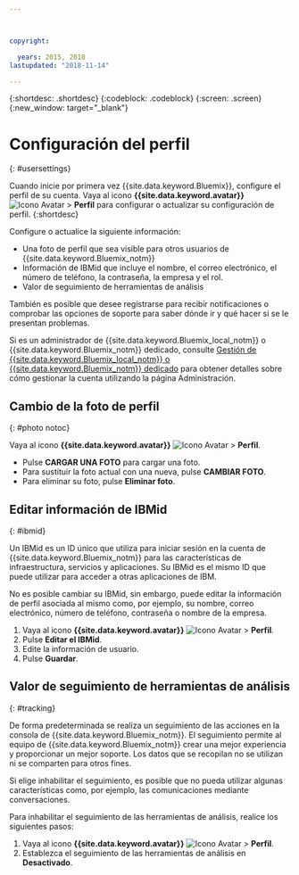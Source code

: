 ```yaml
---



copyright:

  years: 2015, 2018
lastupdated: "2018-11-14"

---
```


{:shortdesc: .shortdesc}
{:codeblock: .codeblock}
{:screen: .screen}
{:new_window: target="_blank"}

# Configuración del perfil
{: #usersettings}

Cuando inicie por primera vez {{site.data.keyword.Bluemix}}, configure el perfil de su cuenta. Vaya al icono **{{site.data.keyword.avatar}}** ![Icono Avatar](../icons/i-avatar-icon.svg) &gt; **Perfil** para configurar o actualizar su configuración de perfil.
{:shortdesc}

Configure o actualice la siguiente información:

 * Una foto de perfil que sea visible para otros usuarios de {{site.data.keyword.Bluemix_notm}}
 * Información de IBMid que incluye el nombre, el correo electrónico, el número de teléfono, la contraseña, la empresa y el rol.
 * Valor de seguimiento de herramientas de análisis

También es posible que desee registrarse para recibir notificaciones o comprobar las opciones de soporte para saber dónde ir y qué hacer si se le presentan problemas.

Si es un administrador de {{site.data.keyword.Bluemix_local_notm}} o {{site.data.keyword.Bluemix_notm}} dedicado, consulte [Gestión de {{site.data.keyword.Bluemix_local_notm}} o {{site.data.keyword.Bluemix_notm}} dedicado](/docs/hybrid/index.html#mng) para obtener detalles sobre cómo gestionar la cuenta utilizando la página Administración.

## Cambio de la foto de perfil
{: #photo notoc}

Vaya al icono **{{site.data.keyword.avatar}}** ![Icono Avatar](../icons/i-avatar-icon.svg) &gt; **Perfil**.

  * Pulse **CARGAR UNA FOTO** para cargar una foto.
  * Para sustituir la foto actual con una nueva, pulse **CAMBIAR FOTO**.
  * Para eliminar su foto, pulse **Eliminar foto**.

## Editar información de IBMid
{: #ibmid}

Un IBMid es un ID único que utiliza para iniciar sesión en la cuenta de {{site.data.keyword.Bluemix_notm}} para las características de infraestructura, servicios y aplicaciones. Su IBMid es el mismo ID que puede utilizar para acceder a otras aplicaciones de IBM.

No es posible cambiar su IBMid, sin embargo, puede editar la información de perfil asociada al mismo como, por ejemplo, su nombre, correo electrónico, número de teléfono, contraseña o nombre de la empresa.

1. Vaya al icono **{{site.data.keyword.avatar}}** ![Icono Avatar](../icons/i-avatar-icon.svg) &gt; **Perfil**.
2. Pulse **Editar el IBMid**.
3. Edite la información de usuario.
4. Pulse **Guardar**.

## Valor de seguimiento de herramientas de análisis
{: #tracking}

De forma predeterminada se realiza un seguimiento de las acciones en la consola de {{site.data.keyword.Bluemix_notm}}. El seguimiento permite al equipo de {{site.data.keyword.Bluemix_notm}} crear una mejor experiencia y proporcionar un mejor soporte. Los datos que se recopilan no se utilizan ni se comparten para otros fines.

Si elige inhabilitar el seguimiento, es posible que no pueda utilizar algunas características como, por ejemplo, las comunicaciones mediante conversaciones.

Para inhabilitar el seguimiento de las herramientas de análisis, realice los siguientes pasos:

1. Vaya al icono **{{site.data.keyword.avatar}}** ![Icono Avatar](../icons/i-avatar-icon.svg) &gt; **Perfil**.
2. Establezca el seguimiento de las herramientas de análisis en **Desactivado**.
